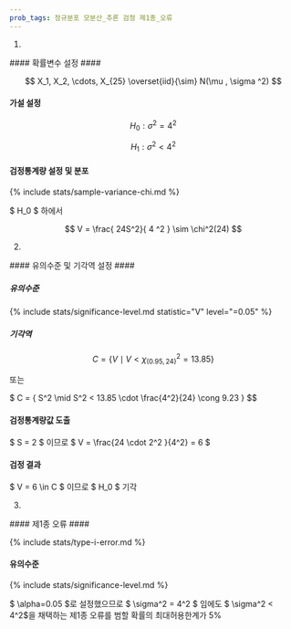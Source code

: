 ```yaml
---
prob_tags: 정규분포 모분산_추론 검정 제1종_오류
---
```

1)

<div>
#### 확률변수 설정 ####

$$ X_1, X_2, \cdots, X_{25} \overset{iid}{\sim} N(\mu , \sigma ^2) $$

#### 가설 설정 ####

$$ H_0 : \sigma ^2 = 4^2 $$

$$ H_1 : \sigma ^2 < 4^2 $$

#### 검정통계량 설정 및 분포 ####

{% include stats/sample-variance-chi.md %}

$ H_0 $ 하에서

$$ V = \frac{ 24S^2}{ 4 ^2 }  \sim \chi^2(24) $$

</div>

2)

<div>
#### 유의수준 및 기각역 설정 ####

##### 유의수준 #####

{% include stats/significance-level.md statistic="V" level="=0.05" %}

##### 기각역 #####

$$ C = \{ V \mid V < \chi _{(0.95, 24)}^2 = 13.85 \} $$

또는

$ C = \{ S^2 \mid S^2 < 13.85 \cdot \frac{4^2}{24} \cong 9.23 \} $$

#### 검정통계량값 도출 ####

$ S = 2 $ 이므로  $ V = \frac{24 \cdot 2^2 }{4^2} = 6 $

#### 검정 결과 ####

$ V = 6  \in C $ 이므로 $ H_0 $ 기각
</div>

3)

<div>
#### 제1종 오류 ####

{% include stats/type-i-error.md %}

#### 유의수준 ####

{% include stats/significance-level.md %}

$ \alpha=0.05 $로 설정했으므로 $ \sigma^2 = 4^2 $ 임에도 $ \sigma^2 < 4^2$을 채택하는 제1종 오류를 범할 확률의 최대허용한계가 5%
</div>